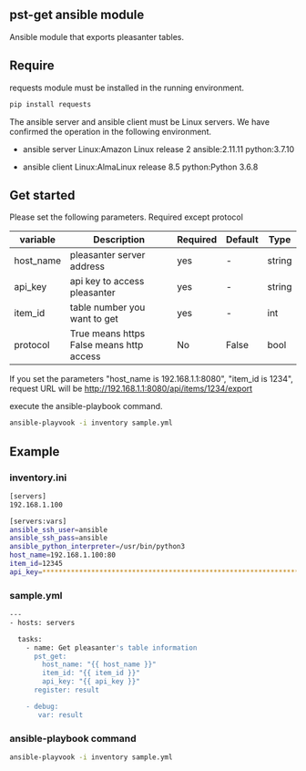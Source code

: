 ## pst-get ansible module
Ansible module that exports pleasanter tables.


## Require
requests module must be installed in the running environment.
```sh
pip install requests
```
The ansible server and ansible client must be Linux servers.
We have confirmed the operation in the following environment.

* ansible server
Linux:Amazon Linux release 2
ansible:2.11.11
python:3.7.10

* ansible client
Linux:AlmaLinux release 8.5
python:Python 3.6.8

## Get started
Please set the following parameters.
Required except protocol

| variable | Description | Required | Default | Type |
| ------ | ------ | ------ | ------ | ------ |
| host_name | pleasanter server address |yes| - | string |
| api_key | api key to access pleasanter  | yes | - | string |
| item_id | table number you want to get | yes | - | int |
| protocol | True means https False means http access | No | False | bool |

If you set the parameters "host_name is 192.168.1.1:8080", "item_id is 1234",
request URL will be http://192.168.1.1:8080/api/items/1234/export


execute the ansible-playbook command.
```sh
ansible-playvook -i inventory sample.yml
```

## Example

### inventory.ini
```sh
[servers]
192.168.1.100

[servers:vars]
ansible_ssh_user=ansible
ansible_ssh_pass=ansible
ansible_python_interpreter=/usr/bin/python3
host_name=192.168.1.100:80
item_id=12345
api_key=*********************************************************************************
```
### sample.yml
```sh
---
- hosts: servers

  tasks:
    - name: Get pleasanter's table information
      pst_get:
        host_name: "{{ host_name }}"
        item_id: "{{ item_id }}"
        api_key: "{{ api_key }}"
      register: result

    - debug:
       var: result
```

### ansible-playbook command
```sh
ansible-playvook -i inventory sample.yml
```